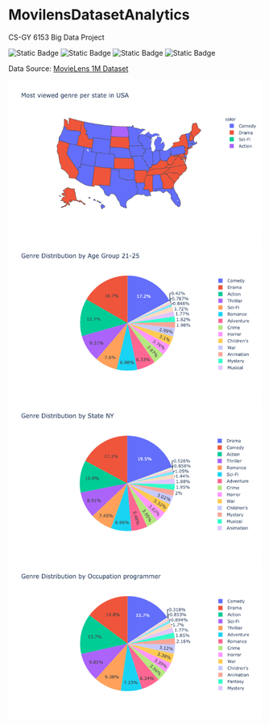 # MovilensDatasetAnalytics
CS-GY 6153 Big Data Project

![Static Badge](https://img.shields.io/badge/Language-Python-blue)
![Static Badge](https://img.shields.io/badge/Big_Data_Processor-Spark-blue)
![Static Badge](https://img.shields.io/badge/Web-Flask-blue)
![Static Badge](https://img.shields.io/badge/Data_Warehouse-MongoDB-blue)

Data Source: [MovieLens 1M Dataset](https://grouplens.org/datasets/movielens/1m/)

![Alt text](processed_data/usa_genre.png?raw=true "Title")
![Alt text](processed_data/21_25_genre.png?raw=true "Title")
![Alt text](processed_data/genre_NY.png?raw=true "Title")
![Alt text](processed_data/programmer_genre.png?raw=true "Title")

